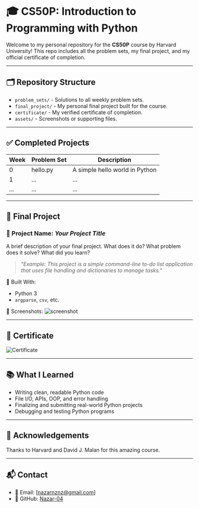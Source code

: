 # 🎓 CS50P: Introduction to Programming with Python

Welcome to my personal repository for the **CS50P** course by Harvard University! This repo includes all the problem sets, my final project, and my official certificate of completion.

---

## 🗂️ Repository Structure

- `problem_sets/` - Solutions to all weekly problem sets.
- `final_project/` - My personal final project built for the course.
- `certificate/` - My verified certificate of completion.
- `assets/` - Screenshots or supporting files.

---

## ✅ Completed Projects

| Week | Problem Set | Description |
|------|-------------|-------------|
| 0    | hello.py    | A simple hello world in Python |
| 1    | ...         | ... |
| ...  | ...         | ... |

---

## 🚀 Final Project

### 🔹 Project Name: *Your Project Title*
A brief description of your final project. What does it do? What problem does it solve? What did you learn?

> _"Example: This project is a simple command-line to-do list application that uses file handling and dictionaries to manage tasks."_

🧰 Built With:
- Python 3
- `argparse`, `csv`, etc.

📸 Screenshots:
![screenshot](assets/screenshots/final-project-demo.png)

---

## 🏅 Certificate

![Certificate](certificate/cs50p-certificate.png)

---

## 📚 What I Learned

- Writing clean, readable Python code
- File I/O, APIs, OOP, and error handling
- Finalizing and submitting real-world Python projects
- Debugging and testing Python programs

---

## 🧠 Acknowledgements

Thanks to Harvard and David J. Malan for this amazing course.

---

## 📬 Contact

- 📧 Email: [nazarnznz@gmail.com]
- 🐙 GitHub: [Nazar-04](https://github.com/Nazar-04)

